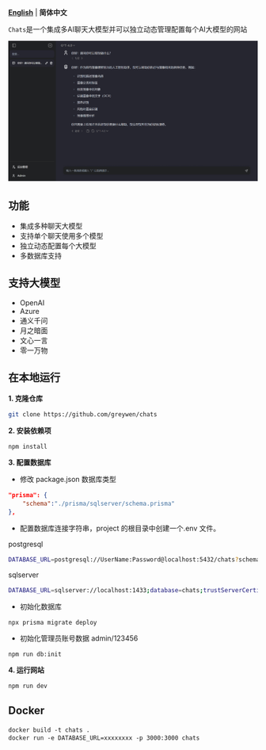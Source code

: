 **[English](README_EN.md)** | **简体中文**

`Chats`是一个集成多AI聊天大模型并可以独立动态管理配置每个AI大模型的网站

![Chats](chats.png)

## 功能

- 集成多种聊天大模型
- 支持单个聊天使用多个模型
- 独立动态配置每个大模型
- 多数据库支持

## 支持大模型

- OpenAI
- Azure
- 通义千问
- 月之暗面
- 文心一言
- 零一万物

## 在本地运行

**1. 克隆仓库**

```bash
git clone https://github.com/greywen/chats
```

**2. 安装依赖项**

```bash
npm install
```

**3. 配置数据库**

- 修改 package.json 数据库类型

```json
"prisma": {
    "schema":"./prisma/sqlserver/schema.prisma"
},
```

- 配置数据库连接字符串，project 的根目录中创建一个.env 文件。

postgresql

```bash
DATABASE_URL=postgresql://UserName:Password@localhost:5432/chats?schema=public
```

sqlserver

```bash
DATABASE_URL=sqlserver://localhost:1433;database=chats;trustServerCertificate=true;
```

- 初始化数据库

```
npx prisma migrate deploy
```

- 初始化管理员账号数据 admin/123456

```
npm run db:init
```

**4. 运行网站**

```bash
npm run dev
```

## Docker
```
docker build -t chats .
docker run -e DATABASE_URL=xxxxxxxx -p 3000:3000 chats
```
